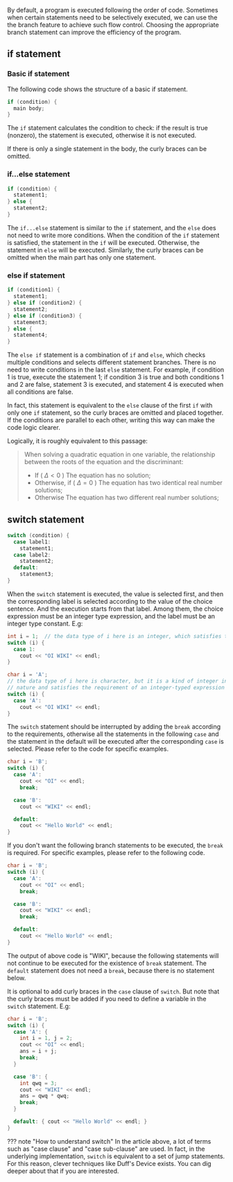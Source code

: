 By default, a program is executed following the order of code. Sometimes when certain statements need to be selectively executed, we can use the the branch feature to achieve such flow control. Choosing the appropriate branch statement can improve the efficiency of the program.

## if statement

### Basic if statement

The following code shows the structure of a basic if statement.

```cpp
if (condition) {
  main body;
}
```

The `if` statement calculates the condition to check: if the result is true (nonzero), the statement is executed, otherwise it is not executed.

If there is only a single statement in the body, the curly braces can be omitted.

### if...else statement

```cpp
if (condition) {
  statement1;
} else {
  statement2;
}
```

The `if...else` statement is similar to the `if` statement, and the `else` does not need to write more conditions. When the condition of the `if` statement is satisfied, the statement in the `if` will be executed. Otherwise, the statement in `else` will be executed. Similarly, the curly braces can be omitted when the main part has only one statement.

### else if statement

```cpp
if (condition1) {
  statement1;
} else if (condition2) {
  statement2;
} else if (condition3) {
  statement3;
} else {
  statement4;
}
```

The `else if` statement is a combination of `if` and `else`, which checks multiple conditions and selects different statement branches. There is no need to write conditions in the last `else` statement. For example, if condition 1 is true, execute the statement 1; if condition 3 is true and both conditions 1 and 2 are false, statement 3 is executed, and statement 4 is executed when all conditions are false.

In fact, this statement is equivalent to the `else` clause of the first `if` with only one `if` statement, so the curly braces are omitted and placed together. If the conditions are parallel to each other, writing this way can make the code logic clearer.

Logically, it is roughly equivalent to this passage:

> When solving a quadratic equation in one variable, the relationship between the roots of the equation and the discriminant:
>
> -   If ( $\Delta<0$ )
>     The equation has no solution;
> -   Otherwise, if ( $\Delta=0$ )
>     The equation has two identical real number solutions;
> -   Otherwise
>     The equation has two different real number solutions;

## switch statement

```cpp
switch (condition) {
  case label1:
    statement1;
  case label2:
    statement2;
  default:
    statement3;
}
```

When the `switch` statement is executed, the value is selected first, and then the corresponding label is selected according to the value of the choice sentence. And the execution starts from that label. Among them, the choice expression must be an integer type expression, and the label must be an integer type constant. E.g:

```cpp
int i = 1;  // the data type of i here is an integer, which satisfies the requirements of an expression of integer type
switch (i) {
  case 1:
    cout << "OI WIKI" << endl;
}
```

```cpp
char i = 'A';
// the data type of i here is character, but it is a kind of integer in
// nature and satisfies the requirement of an integer-typed expression
switch (i) {
  case 'A':
    cout << "OI WIKI" << endl;
}
```

The `switch` statement should be interrupted by adding the `break` according to the requirements, otherwise all the statements in the following `case` and the statement in the default will be executed after the corresponding `case` is selected. Please refer to the code for specific examples.

```cpp
char i = 'B';
switch (i) {
  case 'A':
    cout << "OI" << endl;
    break;

  case 'B':
    cout << "WIKI" << endl;

  default:
    cout << "Hello World" << endl;
}
```

If you don't want the following branch statements to be executed, the `break` is required. For specific examples, please refer to the following code.

```cpp
char i = 'B';
switch (i) {
  case 'A':
    cout << "OI" << endl;
    break;

  case 'B':
    cout << "WIKI" << endl;
    break;

  default:
    cout << "Hello World" << endl;
}
```

The output of above code is "WIKI", because the following statements will not continue to be executed for the existence of `break` statement. The `default` statement does not need a `break`, because there is no statement below.

It is optional to add curly braces in the `case` clause of `switch`. But note that the curly braces must be added if you need to define a variable in the `switch` statement. E.g:

```cpp
char i = 'B';
switch (i) {
  case 'A': {
    int i = 1, j = 2;
    cout << "OI" << endl;
    ans = i + j;
    break;
  }

  case 'B': {
    int qwq = 3;
    cout << "WIKI" << endl;
    ans = qwq * qwq;
    break;
  }

  default: { cout << "Hello World" << endl; }
}
```

??? note "How to understand switch"
    In the article above, a lot of terms such as "case clause" and "case sub-clause" are used. In fact, in the underlying implementation, `switch` is equivalent to a set of jump statements. For this reason, clever techniques like Duff's Device exists. You can dig deeper about that if you are interested.